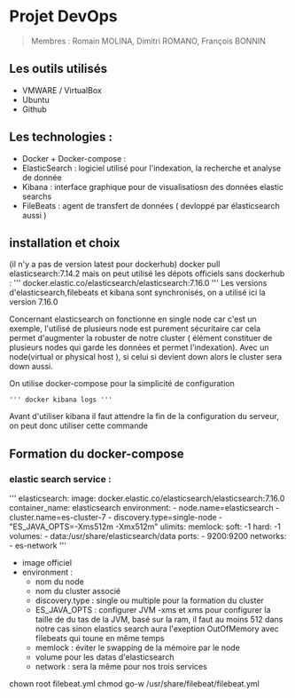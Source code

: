 # Projet DevOps

>Membres : Romain MOLINA, Dimitri ROMANO, François BONNIN

## Les outils utilisés
- VMWARE / VirtualBox
- Ubuntu
- Github

## Les technologies :
- Docker + Docker-compose : 
- ElasticSearch : logiciel utilisé pour l'indexation, la recherche et analyse de donnée
- Kibana : interface graphique pour de visualisatiosn des données elastic searchs
- FileBeats : agent de transfert de données ( devloppé par élasticsearch aussi )

## installation et choix
(il n'y a pas de version latest pour dockerhub)
docker pull elasticsearch:7.14.2
mais on peut utilisé les dépots officiels sans dockerhub :
    ''' docker.elastic.co/elasticsearch/elasticsearch:7.16.0 '''
Les versions d'elasticsearch,filebeats et kibana sont synchronisés, on a utilisé ici la version 7.16.0

Concernant elasticsearch on fonctionne en single node car c'est un exemple, l'utilisé de plusieurs node est purement sécuritaire car cela permet
d'augmenter la robuster de notre cluster ( élément constituer de plusieurs nodes qui garde les données et permet l'indexation).
Avec un node(virtual or physical host ), si celui si devient down alors le cluster sera down aussi.

On utilise docker-compose pour la simplicité de configuration 

    ''' docker kibana logs '''
Avant d'utiliser kibana il faut attendre la fin de la configuration du serveur, on peut donc utiliser cette commande

## Formation du docker-compose
### elastic search service :
'''
elasticsearch:
    image: docker.elastic.co/elasticsearch/elasticsearch:7.16.0
    container_name: elasticsearch
    environment:
      - node.name=elasticsearch
      - cluster.name=es-cluster-7
      - discovery.type=single-node
      - "ES_JAVA_OPTS=-Xms512m -Xmx512m"
    ulimits:
      memlock:
        soft: -1
        hard: -1
    volumes:
      - data:/usr/share/elasticsearch/data
    ports:
      - 9200:9200
    networks:
      - es-network
'''
- image officiel
- environment :
    - nom du node
    - nom du cluster associé
    - discovery.type : single ou multiple pour la formation du cluster
    - ES_JAVA_OPTS : configurer JVM 
        -xms et xms pour configurer la taille de du tas de la JVM, basé sur la ram, il faut au moins 512 dans notre cas sinon elastics search 
            aura l'exeption OutOfMemory avec filebeats qui toune en même temps
    - memlock : éviter le swapping de la mémoire par le node
    - volume pour les datas d'elasticsearch 
    - network : sera la même pour nos trois services 

    
chown root filebeat.yml
chmod go-w /usr/share/filebeat/filebeat.yml



